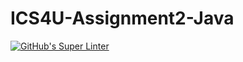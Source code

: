 # ICS4U-Assignment2-Java
[![GitHub's Super Linter](https://github.com/Ryan-ChungKamChung/ICS4U-Assignment2-Java/workflows/GitHub's%20Super%20Linter/badge.svg)](https://github.com/Ryan-ChungKamChung/ICS4U-Assignment2-Java/actions)
